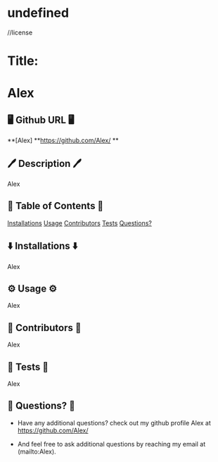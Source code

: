 # undefined
//license

# Title:
# Alex

## 🖥️ Github URL 🖥️

**[Alex]
**https://github.com/Alex/ **

## 🖊️ Description 🖊️

Alex

## 📜 Table of Contents 📜

[Installations](#installation)
[Usage](*usage)
[Contributors](#contributors)
[Tests](#tests)
[Questions?](#questions)

## ⬇️ Installations ⬇️

Alex

## ⚙️ Usage ⚙️

Alex

## 🤝 Contributors 🤝

Alex

## 👾 Tests 👾

Alex

## 🤔 Questions? 🤔

* Have any additional questions? check out my github profile Alex at https://github.com/Alex/

* And feel free to ask additional questions by reaching my email at (mailto:Alex).

